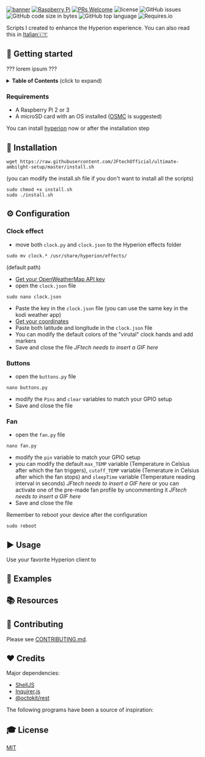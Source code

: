 [![banner](https://dl.dropboxusercontent.com/s/xbczn9daprt7q2i/banner.png?dl=0 "banner with JFtech logo & social")](https://linktr.ee/jftechofficial)
[![Raspberry Pi](https://img.shields.io/badge/made%20for-Raspberry%20Pi-red.svg)](https://www.raspberrypi.org) [![PRs Welcome](https://img.shields.io/badge/PRs-welcome-brightgreen.svg)](http://makeapullrequest.com) ![license](https://img.shields.io/github/license/JFtechOfficial/ultimate-ambilght-setup.svg) ![GitHub issues](https://img.shields.io/github/issues/JFtechOfficial/ultimate-ambilght-setup.svg) ![GitHub code size in bytes](https://img.shields.io/github/languages/code-size/JFtechOfficial/ultimate-ambilght-setup.svg) ![GitHub top language](https://img.shields.io/github/languages/top/JFtechOfficial/ultimate-ambilght-setup.svg) ![Requires.io](https://img.shields.io/requires/github/JFtechOfficial/ultimate-ambilght-setup.svg)

Scripts I created to enhance the Hyperion experience. You can also read this in [Italian🇮🇹](README-it-IT.md)

## 🚀 Getting started
??? lorem ipsum ???
<details>
 <summary><strong>Table of Contents</strong> (click to expand)</summary>

* [Getting started](#-getting-started)
* [Installation](#-installation)
* [Configuration](#️-configuration)
* [Usage](#️-usage)
* [Examples](#-examples)
* [Resources](#-resources)
* [Notes](#-notes)
* [Troubleshooting & debugging](#-troubleshooting--debugging)
* [Contributing](#-contributing)
* [Credits](#️-credits)
* [License](#-license)
</details>

### Requirements
* A Raspberry Pi 2 or 3
* A microSD card with an OS installed ([OSMC](https://osmc.tv/download/) is suggested)

You can install [hyperion](https://hyperion-project.org) now or after the installation step




## 💾 Installation
```shell
wget https://raw.githubusercontent.com/JFtechOfficial/ultimate-ambilght-setup/master/install.sh
```
(you can modify the install.sh file if you don't want to install all the scripts)

```shell
sudo chmod +x install.sh
sudo ./install.sh
```

## ⚙️ Configuration

### Clock effect
* move both `clock.py` and `clock.json` to the Hyperion effects folder 
```shell
sudo mv clock.* /usr/share/hyperion/effects/
```
(default path)
* [Get your OpenWeatherMap API key](http://openweathermap.org/appid) 
* open the `clock.json` file
```shell
sudo nano clock.json
```
* Paste the key in the `clock.json` file (you can use the same key in the kodi weather app)
* [Get your coordinates](https://support.google.com/maps/answer/18539?co=GENIE.Platform%3DDesktop&hl=en&oco=1) 
* Paste both latitude and longitude in the `clock.json` file
* You can modify the default colors of the "virutal" clock hands and add markers
* Save and close the file
*JFtech needs to insert a GIF here*


### Buttons
* open the `buttons.py` file
```shell
nano buttons.py
```
* modify the `Pins` and `clear` variables to match your GPIO setup
* Save and close the file

### Fan
* open the `fan.py` file
```shell
nano fan.py
```
* modify the `pin` variable to match your GPIO setup
* you can modify the default `max_TEMP` variable (Temperature in Celsius after which the fan triggers),
`cutoff_TEMP` variable (Temerature in Celsius after which the fan stops) and `sleepTime` variable (Temperature reading interval in seconds)
*JFtech needs to insert a GIF here* or you can activate one of the pre-made fan profile by uncommenting it *JFtech needs to insert a GIF here*
* Save and close the file


Remember to reboot your device after the configuration
```shell
sudo reboot
```

## ▶️ Usage

Use your favorite Hyperion client to 

## 💼 Examples


## 📚 Resources


## 🎁 Contributing

Please see [CONTRIBUTING.md](./CONTRIBUTING.md).

## ❤️ Credits

Major dependencies:

* [ShellJS](https://documentup.com/shelljs/shelljs)
* [Inquirer.js](https://github.com/SBoudrias/Inquirer.js)
* [@octokit/rest](https://github.com/octokit/rest.js)

The following programs have been a source of inspiration:


## 🎓 License

[MIT](http://webpro.mit-license.org/)


